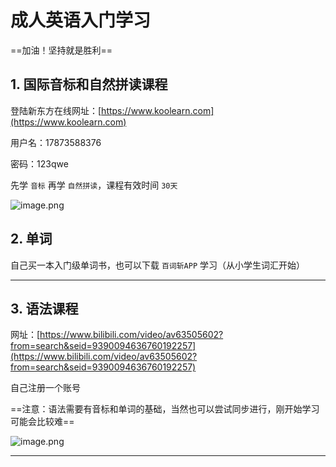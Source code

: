 # 成人英语入门学习

==加油！坚持就是胜利==

## 1. 国际音标和自然拼读课程

登陆新东方在线网址：[https://www.koolearn.com](https://www.koolearn.com)

用户名：17873588376

密码：123qwe

先学 `音标` 再学 `自然拼读`，课程有效时间 `30天`

![image.png](https://ws1.sinaimg.cn/large/006alGmrly1g8blhheijmj31jn0xftdh.jpg)

## 2. 单词

自己买一本入门级单词书，也可以下载 `百词斩APP` 学习（从小学生词汇开始）

---

## 3. 语法课程

网址：[https://www.bilibili.com/video/av63505602?from=search&seid=9390094636760192257](https://www.bilibili.com/video/av63505602?from=search&seid=9390094636760192257)

自己注册一个账号

==注意：语法需要有音标和单词的基础，当然也可以尝试同步进行，刚开始学习可能会比较难==

![image.png](https://ws1.sinaimg.cn/large/006alGmrly1g8bln1136pj31m6118h1c.jpg)

---

